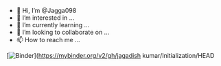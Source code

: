 - 👋 Hi, I’m @Jagga098
- 👀 I’m interested in ...
- 🌱 I’m currently learning ...
- 💞️ I’m looking to collaborate on ...
- 📫 How to reach me ...

<!---
Jagga098/Jagga098 is a ✨ special ✨ repository because its `README.md` (this file) appears on your GitHub profile.
You can click the Preview link to take a look at your changes.
--->
[![Binder](https://mybinder.org/badge_logo.svg)](https://mybinder.org/v2/gh/jagadish kumar/Initialization/HEAD
